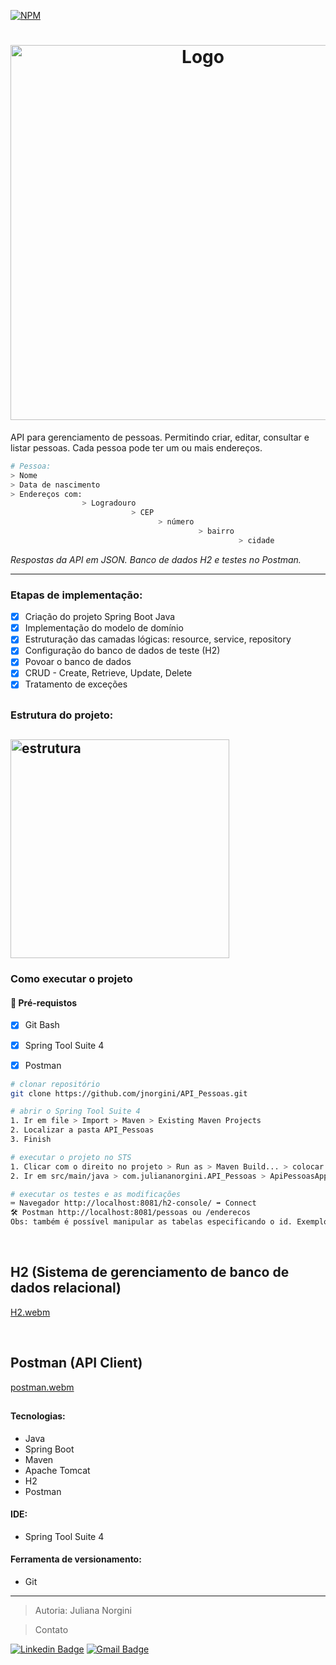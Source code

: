 [![NPM](https://img.shields.io/npm/l/react)](https://github.com/jnorgini/API_Pessoas/blob/main/licence)


<h1 align="center"><img src="https://camo.githubusercontent.com/22b5d863bed8a7451ea4411b20224278c76aaa5a6b780113a3c1250521ac522a/68747470733a2f2f6d69726f2e6d656469756d2e636f6d2f76322f726573697a653a6669743a3832382f666f726d61743a776562702f312a302d4879753033693937705648355443776c736341672e706e67" alt="Logo" width=600"/></a> <br /> </h1> 


API para gerenciamento de pessoas. Permitindo criar, editar, consultar e listar pessoas. Cada pessoa pode ter um ou mais endereços.

```bash
# Pessoa:
> Nome
> Data de nascimento
> Endereços com: 
                > Logradouro 
                           > CEP
                                 > número 
                                          > bairro 
                                                   > cidade
```

_Respostas da API em JSON. Banco de dados H2 e testes no Postman._ 


---


### Etapas de implementação:
- [x] Criação do projeto Spring Boot Java
- [x] Implementação do modelo de domínio
- [x] Estruturação das camadas lógicas: resource, service, repository
- [x] Configuração do banco de dados de teste (H2)
- [x] Povoar o banco de dados
- [x] CRUD - Create, Retrieve, Update, Delete
- [x] Tratamento de exceções

<h2></h2>

<h3>Estrutura do projeto:</h3>
<h2 align="left"><img src="https://user-images.githubusercontent.com/114461353/215490251-f530965d-9c89-45f3-8e3b-53261007ce68.png" alt="estrutura" width=350"/></a> <br /></h2>

<h3>Como executar o projeto</h3>

#### 🛑 Pré-requistos

- [x] Git Bash
- [x] Spring Tool Suite 4
- [x] Postman


```bash
# clonar repositório
git clone https://github.com/jnorgini/API_Pessoas.git

# abrir o Spring Tool Suite 4
1. Ir em file > Import > Maven > Existing Maven Projects
2. Localizar a pasta API_Pessoas
3. Finish

# executar o projeto no STS
1. Clicar com o direito no projeto > Run as > Maven Build... > colocar no campo Goals: clean package > Run
2. Ir em src/main/java > com.juliananorgini.API_Pessoas > ApiPessoasApplication.java > Run As > Spring Boot App

# executar os testes e as modificações
⌨️ Navegador http://localhost:8081/h2-console/ ➡️ Connect 
🛠️ Postman http://localhost:8081/pessoas ou /enderecos
Obs: também é possível manipular as tabelas especificando o id. Exemplo: /pessoas/5
```
<br />

## H2 (Sistema de gerenciamento de banco de dados relacional)
[H2.webm](https://user-images.githubusercontent.com/114461353/215255500-d67c09fe-e532-47d5-9335-47100881e995.webm)

<br />

## Postman (API Client)
[postman.webm](https://user-images.githubusercontent.com/114461353/215025264-87708ec0-2fcf-469c-b306-1818e561e991.webm)

<h2></h2>

#### Tecnologias:

- Java
- Spring Boot
- Maven
- Apache Tomcat
- H2
- Postman


#### IDE:

- Spring Tool Suite 4

#### Ferramenta de versionamento:

- Git

---

>Autoria: Juliana Norgini

>Contato
 
 [![Linkedin Badge](https://img.shields.io/badge/-LinkedIn-6633cc?style=flat-square&logo=Linkedin&logoColor=white&link=https://www.linkedin.com/in/juliana-norgini)](https://www.linkedin.com/in/juliana-norgini)
[![Gmail Badge](https://img.shields.io/badge/-jnorgini@gmail.com-6633cc?style=flat-square&logo=Gmail&logoColor=white&link=mailto:jnorgini@gmail.com)](mailto:jnorgini@gmail.com)
